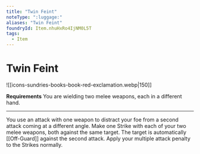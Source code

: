 ```yaml
---
title: "Twin Feint"
noteType: ":luggage:"
aliases: "Twin Feint"
foundryId: Item.nhuHxRo4IjNM0L5T
tags:
  - Item
---
```


# Twin Feint
![[icons-sundries-books-book-red-exclamation.webp|150]]

**Requirements** You are wielding two melee weapons, each in a different hand.

* * *

You use an attack with one weapon to distract your foe from a second attack coming at a different angle. Make one Strike with each of your two melee weapons, both against the same target. The target is automatically [[Off-Guard]] against the second attack. Apply your multiple attack penalty to the Strikes normally.
